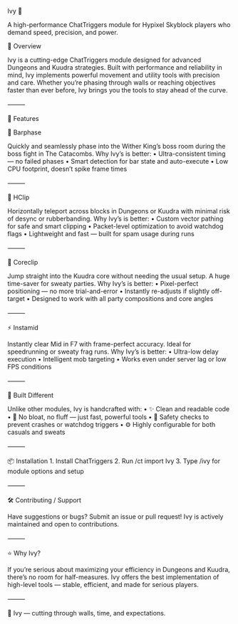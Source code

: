 
Ivy 🌿

A high-performance ChatTriggers module for Hypixel Skyblock players who demand speed, precision, and power.

💎 Overview

Ivy is a cutting-edge ChatTriggers module designed for advanced Dungeons and Kuudra strategies. Built with performance and reliability in mind, Ivy implements powerful movement and utility tools with precision and care. Whether you’re phasing through walls or reaching objectives faster than ever before, Ivy brings you the tools to stay ahead of the curve.

⸻

🚀 Features

🔶 Barphase

Quickly and seamlessly phase into the Wither King’s boss room during the boss fight in The Catacombs.
Why Ivy’s is better:
	•	Ultra-consistent timing — no failed phases
	•	Smart detection for bar state and auto-execute
	•	Low CPU footprint, doesn’t spike frame times

⸻

🔹 HClip

Horizontally teleport across blocks in Dungeons or Kuudra with minimal risk of desync or rubberbanding.
Why Ivy’s is better:
	•	Custom vector pathing for safe and smart clipping
	•	Packet-level optimization to avoid watchdog flags
	•	Lightweight and fast — built for spam usage during runs

⸻

🔸 Coreclip

Jump straight into the Kuudra core without needing the usual setup. A huge time-saver for sweaty parties.
Why Ivy’s is better:
	•	Pixel-perfect positioning — no more trial-and-error
	•	Instantly re-adjusts if slightly off-target
	•	Designed to work with all party compositions and core angles

⸻

⚡ Instamid

Instantly clear Mid in F7 with frame-perfect accuracy. Ideal for speedrunning or sweaty frag runs.
Why Ivy’s is better:
	•	Ultra-low delay execution
	•	Intelligent mob targeting
	•	Works even under server lag or low FPS conditions

⸻

🧠 Built Different

Unlike other modules, Ivy is handcrafted with:
	•	✨ Clean and readable code
	•	🚫 No bloat, no fluff — just fast, powerful tools
	•	🔐 Safety checks to prevent crashes or watchdog triggers
	•	⚙️ Highly configurable for both casuals and sweats

⸻

📦 Installation
	1.	Install ChatTriggers
	2.	Run /ct import Ivy
	3.	Type /ivy for module options and setup

⸻

🛠️ Contributing / Support

Have suggestions or bugs? Submit an issue or pull request! Ivy is actively maintained and open to contributions.

⸻

⭐ Why Ivy?

If you’re serious about maximizing your efficiency in Dungeons and Kuudra, there’s no room for half-measures. Ivy offers the best implementation of high-level tools — stable, efficient, and made for serious players.

⸻

🌿 Ivy — cutting through walls, time, and expectations.


